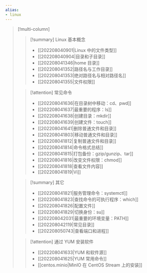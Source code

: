 ```yaml
---
alias: 
- linux
---
```


> [!multi-column]
> > [!summary] Linux 基本概念
> > - [[202208040901\|Linux 中的文件类型]]
> > - [[202208040904\|目录和子目录]]
> > - [[202208041346\|home 目录]]
> > - [[202208041352\|路径名与工作目录]]
> > - [[202208041353\|绝对路径名与相对路径名]]
> > - [[202208041355\|文件权限]]
> 
> > [!attention] 常见命令
> > - [[202208041636|在目录树中移动：cd、pwd]]
> > - [[202208041637|最重要的程序：ls]]
> > - [[202208041638|创建目录：mkdir]]
> > - [[202208041639|创建文件：touch]]
> > - [[202208041641|删除普通文件和目录]]
> > - [[202208041803|移动普通文件和目录]]
> > - [[202208041812|复制普通文件和目录]]
> > - [[202208041814|命令格式总结]]
> > - [[202208041815|打包备份：gzip/gunzip、tar]]
> > - [[202208041816|改变文件权限：chmod]]
> > - [[202208041818|查看文件内容]]
> > - [[202208041819|Vi]]
> 
> > [!summary] 其它
> > - [[202208041821|服务管理命令：systemctl]]
> > - [[202208041823|查找命令的可执行程序：which]]
> > - [[202208041826|配置文件]]
> > - [[202208041829|切换身份：su]]
> > - [[202208042031|最重要的环境变量：PATH]]
> > - [[202208042119|常见目录]]
> > - [[202208050743|查看端口和进程]]
> 
> > [!attention] 通过 YUM 安装软件
> > - [[202208041633|YUM 和软件源]]
> > - [[202208041625|YUM 常用命令]]
> > - [[centos.minio|MinIO 在 CentOS Stream 上的安装]]
